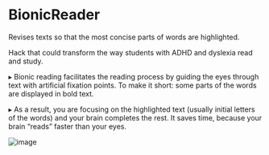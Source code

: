 # BionicReader
Revises texts so that the most concise parts of words are highlighted.

Hack that could transform the way students with ADHD and dyslexia read and study.

▸ Bionic reading facilitates the reading process by guiding the eyes through text with artificial fixation points. To make it short: some parts of the words are displayed in bold text. 

▸ As a result, you are focusing on the highlighted text (usually initial letters of the words) and your brain completes the rest. It saves time, because your brain “reads” faster than your eyes.

![image](https://user-images.githubusercontent.com/35137354/170861521-4bfea666-2dc0-4978-8102-f347461d58ce.png)
